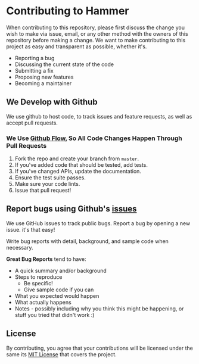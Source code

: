# Contributing to Hammer

When contributing to this repository, please first discuss the change you wish to make via issue, email, or any other method with the owners of this repository before making a change. We want to make contributing to this project as easy and transparent as possible, whether it's.

- Reporting a bug
- Discussing the current state of the code
- Submitting a fix
- Proposing new features
- Becoming a maintainer

## We Develop with Github
We use github to host code, to track issues and feature requests, as well as accept pull requests.

### We Use [Github Flow](https://guides.github.com/introduction/flow/index.html), So All Code Changes Happen Through Pull Requests

1. Fork the repo and create your branch from `master`.
2. If you've added code that should be tested, add tests.
3. If you've changed APIs, update the documentation.
4. Ensure the test suite passes.
5. Make sure your code lints.
6. Issue that pull request!

## Report bugs using Github's [issues](https://github.com/ShaileshSurya/hammer/issues)
We use GitHub issues to track public bugs. Report a bug by opening a new issue. it's that easy!

Write bug reports with detail, background, and sample code when necessary.

**Great Bug Reports** tend to have:

- A quick summary and/or background
- Steps to reproduce
  - Be specific!
  - Give sample code if you can
- What you expected would happen
- What actually happens
- Notes - possibly including why you think this might be happening, or stuff you tried that didn't work :)

## License
By contributing, you agree that your contributions will be licensed under the same its [MIT License](https://github.com/ShaileshSurya/hammer/blob/master/LICENSE) that covers the project.
